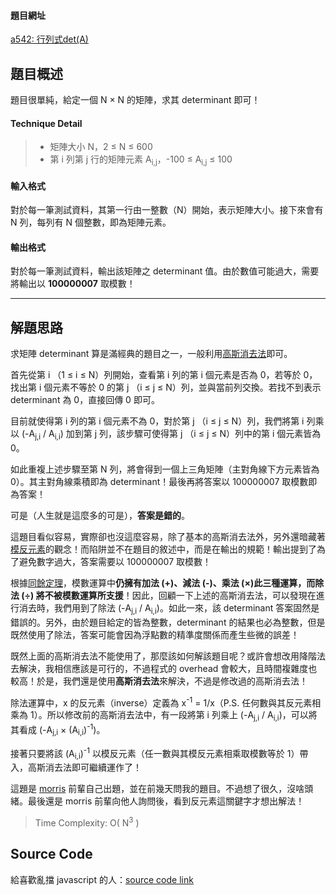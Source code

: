 <!--
[date]: 2012-10-03
[title]:		[ZJ] a542 - 行列式 det(A)
[name]:	zj-a542-det-a
[tag]:		ZeroJudge, number theory | 數論
-->

#### 題目網址

[a542: 行列式det(A)][1]

題目概述
--------

題目很單純，給定一個 N × N 的矩陣，求其 determinant 即可！


#### Technique Detail

> - 矩陣大小 N，2 ≤ N ≤ 600
> - 第 i 列第 j 行的矩陣元素 A<sub>i,j</sub>，-100 ≤ A<sub>i,j</sub> ≤ 100

#### 輸入格式

對於每一筆測試資料，其第一行由一整數（N）開始，表示矩陣大小。接下來會有 N 列，每列有 N 個整數，即為矩陣元素。

#### 輸出格式

對於每一筆測試資料，輸出該矩陣之 determinant 值。由於數值可能過大，需要將輸出以 **100000007** 取模數！

---

解題思路
--------

求矩陣 determinant 算是滿經典的題目之一，一般利用[高斯消去法][2]即可。

首先從第 i （1 ≤ i ≤ N）列開始，查看第 i 列的第 i 個元素是否為 0，若等於 0，找出第 i 個元素不等於 0 的第 j （i ≤ j ≤ N）列，並與當前列交換。若找不到表示 determinant 為 0，直接回傳 0 即可。

目前就使得第 i 列的第 i 個元素不為 0，對於第 j （i ≤ j ≤ N）列，我們將第 i 列乘以 (-A<sub>j,i</sub> / A<sub>i,i</sub>) 加到第 j 列，該步驟可使得第 j （i ≤ j ≤ N）列中的第 i 個元素皆為 0。

如此重複上述步驟至第 N 列，將會得到一個上三角矩陣（主對角線下方元素皆為 0）。其主對角線乘積即為 determinant！最後再將答案以 100000007 取模數即為答案！

可是（人生就是這麼多的可是），**答案是錯的**。

這題目看似容易，實際卻也沒這麼容易，除了基本的高斯消去法外，另外還暗藏著[模反元素][3]的觀念！而陷阱並不在題目的敘述中，而是在輸出的規範！輸出提到了為了避免數字過大，答案需要以 100000007 取模數！

根據[同餘定理][4]，模數運算中**仍擁有加法 (+)、減法 (-)、乘法 (×)**此三種運算，而**除法 (÷) 將不被模數運算所支援**！因此，回顧一下上述的高斯消去法，可以發現在進行消去時，我們用到了除法 (-A<sub>j,i</sub> / A<sub>i,i</sub>)。如此一來，該 determinant 答案固然是錯誤的。另外，由於題目給定的皆為整數，determinant 的結果也必為整數，但是既然使用了除法，答案可能會因為浮點數的精準度關係而產生些微的誤差！

既然上面的高斯消去法不能使用了，那麼該如何解該題目呢？或許會想改用降階法去解決，我相信應該是可行的，不過程式的 overhead 會較大，且時間複雜度也較高！於是，我們還是使用**高斯消去法**來解決，不過是修改過的高斯消去法！

除法運算中，x 的反元素（inverse）定義為 x<sup>-1</sup> = 1/x（P.S. 任何數與其反元素相乘為 1）。所以修改前的高斯消去法中，有一段將第 i 列乘上 (-A<sub>j,i</sub> / A<sub>i,i</sub>)，可以將其看成 (-A<sub>j,i</sub> × (A<sub>i,i</sub>)<sup>-1</sup>)。

接著只要將該 (A<sub>i,i</sub>)<sup>-1</sup> 以模反元素（任一數與其模反元素相乘取模數等於 1）帶入，高斯消去法即可繼續運作了！

這題是 [morris][5] 前輩自己出題，並在前幾天問我的題目。不過想了很久，沒啥頭緒。最後還是 morris 前輩向他人詢問後，看到反元素這關鍵字才想出解法！

> Time Complexity: O( N<sup>3</sup> )

Source Code
-----------

<script src="https://gist.github.com/3822760.js?file=a542-detA.cpp"></script>

給喜歡亂擋 javascript 的人：[source code link][code]

[1]: http://zerojudge.tw/ShowProblem?problemid=a542
[2]: http://zh.wikipedia.org/zh-tw/%E9%AB%98%E6%96%AF%E6%B6%88%E5%8E%BB%E6%B3%95
[3]: http://zh.wikipedia.org/wiki/%E6%A8%A1%E5%8F%8D%E5%85%83%E7%B4%A0
[4]: http://zh.wikipedia.org/wiki/%E5%90%8C%E9%A4%98
[5]: http://mypaper.pchome.com.tw/zerojudge/about
[code]: https://gist.github.com/3822760
